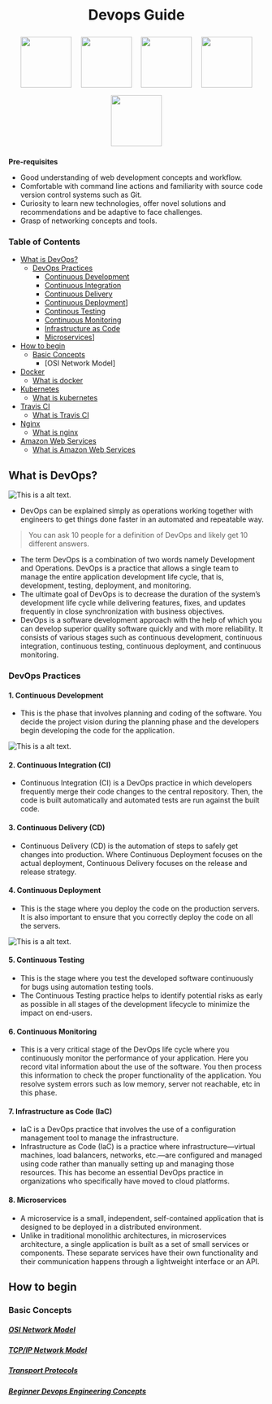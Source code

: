 <div align = "center">
<h1>Devops Guide</h1>


<p float="left" align="middle">
<img height=100px style="margin:7.5px" src= "https://www.vectorlogo.zone/logos/docker/docker-official.svg">

<img height=100px style="margin:7.5px" src= "https://www.vectorlogo.zone/logos/kubernetes/kubernetes-icon.svg">

<img height=100px style="margin:7.5px" src= "https://www.vectorlogo.zone/logos/travis-ci/travis-ci-icon.svg">

<img height=100px style="margin:7.5px" src= "https://www.vectorlogo.zone/logos/nginx/nginx-ar21.svg">

<img height=100px style="margin:7.5px" src= "https://www.vectorlogo.zone/logos/amazon_aws/amazon_aws-ar21.svg">
</p>
</div>

**Pre-requisites**
- Good understanding of web development concepts and workflow.
- Comfortable with command line actions and familiarity with source code version control systems such as Git.
- Curiosity to learn new technologies, offer novel solutions and recommendations and be adaptive to face challenges.
- Grasp of networking concepts and tools.

### Table of Contents
- [What is DevOps?](#what-is-devops)
    - [DevOps Practices](#devops-practices)
        - [Continuous Development](#continuous-development)
        - [Continuous Integration](#continuous-integration)
        - [Continuous Delivery](#continuous-delivery)
        - [Continuous Deployment](#continuous-deployment)]
        - [Continous Testing](#continuous-testing)
        - [Continuous Monitoring](#continuous-monitoring)
        - [Infrastructure as Code](#infrastructure-as-code)
        - [Microservices](#microservices)]
- [How to begin](#how-to-begin)
    - [Basic Concepts](#basic-concepts) 
        - [OSI Network Model]
- [Docker](#docker)
    - [What is docker](#what-is-docker)
- [Kubernetes](#kubernetes)
    - [What is kubernetes](#what-is-kubernetes)
- [Travis CI](#travis-ci)
    - [What is Travis CI](#what-is-travis-ci)
- [Nginx](#nginx)
    - [What is nginx](#what-is-nginx)
- [Amazon Web Services](#amazon-web-services)
    - [What is Amazon Web Services](#what-is-amazon-web-services)


## What is DevOps?
![This is a alt text.](https://external-content.duckduckgo.com/iu/?u=https%3A%2F%2Fmiro.medium.com%2Fmax%2F3964%2F1*9pVLG4BzEWIcMnfhFp9ULQ.png&f=1&nofb=1 "Continuous Development")
- DevOps can be explained simply as operations working together with engineers to get things done faster in an automated and repeatable way.
> You can ask 10 people for a definition of DevOps and likely get 10 different answers.
- The term DevOps is a combination of two words namely Development and Operations. DevOps is a practice that allows a single team to manage the entire application development life cycle, that is, development, testing, deployment, and monitoring.
- The ultimate goal of DevOps is to decrease the duration of the system’s development life cycle while delivering features, fixes, and updates frequently in close synchronization with business objectives.
- DevOps is a software development approach with the help of which you can develop superior quality software quickly and with more reliability. It consists of various stages such as continuous development, continuous integration, continuous testing, continuous deployment, and continuous monitoring.

### DevOps Practices
#### 1. Continuous Development
- This is the phase that involves planning and coding of the software. You decide the project vision during the planning phase and the developers begin developing the code for the application.

![This is a alt text.](https://d1jnx9ba8s6j9r.cloudfront.net/blog/wp-content/uploads/2020/01/download.png "Continuous Development")
#### 2. Continuous Integration (CI)
- Continuous Integration (CI) is a DevOps practice in which developers frequently merge their code changes to the central repository. Then, the code is built automatically and automated tests are run against the built code.
#### 3. Continuous Delivery (CD)
-  Continuous Delivery (CD) is the automation of steps to safely get changes into production. Where Continuous Deployment focuses on the actual deployment, Continuous Delivery focuses on the release and release strategy.

#### 4. Continuous Deployment 
- This is the stage where you deploy the code on the production servers. It is also important to ensure that you correctly deploy the code on all the servers.

![This is a alt text.](https://www.redhat.com/cms/managed-files/styles/wysiwyg_full_width/s3/ci-cd-flow-desktop_0.png?itok=QgBYmjA2 "Continuous Deployment")
#### 5. Continuous Testing
- This is the stage where you test the developed software continuously for bugs using automation testing tools.
- The Continuous Testing practice helps to identify potential risks as early as possible in all stages of the development lifecycle to minimize the impact on end-users.
#### 6. Continuous Monitoring
- This is a very critical stage of the DevOps life cycle where you continuously monitor the performance of your application. Here you record vital information about the use of the software. You then process this information to check the proper functionality of the application. You resolve system errors such as low memory, server not reachable, etc in this phase.

#### 7. Infrastructure as Code (IaC)
- IaC is a DevOps practice that involves the use of a configuration management tool to manage the infrastructure.
- Infrastructure as Code (IaC) is a practice where infrastructure—virtual machines, load balancers, networks, etc.—are configured and managed using code rather than manually setting up and managing those resources. This has become an essential DevOps practice in organizations who specifically have moved to cloud platforms.

#### 8. Microservices
- A microservice is a small, independent, self-contained application that is designed to be deployed in a distributed environment.
- Unlike in traditional monolithic architectures, in microservices architecture, a single application is built as a set of small services or components. These separate services have their own functionality and their communication happens through a lightweight interface or an API.


## How to begin 

### Basic Concepts
##### [OSI Network Model](https://www.youtube.com/watch?v=dV8mjZd1OtU)

##### [TCP/IP Network Model](https://www.youtube.com/watch?v=F5rni9fr1yE)

##### [Transport Protocols](https://www.youtube.com/watch?v=37AFBZv4_6Y)

##### [Beginner Devops Engineering Concepts](https://www.freecodecamp.org/news/devops-engineering-course-for-beginners/)
 


